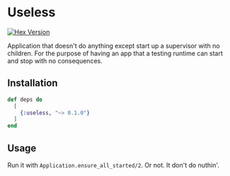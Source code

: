 # Useless
[![Hex Version](https://img.shields.io/hexpm/v/useless.svg "Hex Version")](https://hex.pm/packages/use_less)

Application that doesn't do anything except start up a supervisor with no children. For the purpose of having an app that a testing runtime can start and stop with no consequences.

## Installation

```elixir
def deps do
  [
    {:useless, "~> 0.1.0"}
  ]
end
```

## Usage
   
Run it with `Application.ensure_all_started/2`. Or not. It don't do nuthin'.
